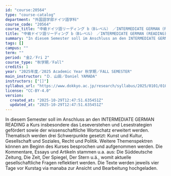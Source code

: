 ```yaml
---
id: "course:20564"
type: "course-catalog"
department: "外国語学部ドイツ語学科"
course_code: "20564"
course_title: "中級ドイツ語リーディング b（Bレベル） ／INTERMEDIATE GERMAN (READING) b"
title: "中級ドイツ語リーディング b（Bレベル） ／INTERMEDIATE GERMAN (READING) b"
summary: "In diesem Semester soll im Anschluss an den INTERMEDIATE GERMAN READING a Kurs insbesondere das Leseverstehen und Lesest…"
tags: []
campus: ""
term: ""
period: "金2／Fri 2"
course_type: "秋学期／Fall"
credits: 1
year: "2025年度／2025 Academic Year 秋学期／FALL SEMESTER"
main_instructor: "Ｄ．山田／Daniel YAMADA"
instructors: ["[]"]
syllabus_url: "https://www.dokkyo.ac.jp/research/syllabus/2025/0101/0101_20564_ja_JP.html"
license: "CC-BY-4.0"
version:
  created_at: "2025-10-29T12:47:51.635451Z"
  updated_at: "2025-10-29T12:47:51.635451Z"
---
```

In diesem Semester soll im Anschluss an den INTERMEDIATE GERMAN READING a Kurs insbesondere das Leseverstehen und Lesestrategien gefördert sowie der wissenschaftliche Wortschatz erweitert werden. Thematisch werden drei Schwerpunkte gesetzt: Kunst und Kultur, Gesellschaft und Soziales, Recht und Politik. Weitere Themenspektren können am Beginn des Kurses besprochen und aufgenommen werden. Die Kommentare, Essays und Artikeln stammen u.a. aus: Die Süddeutsche Zeitung, Die Zeit, Der Spiegel, Der Stern u.ä., womit aktuelle gesellschaftliche Fragen reflektiert werden. Die Texte werden jeweils vier Tage vor Kurstag via manaba zur Ansicht und Bearbeitung hochgeladen.
